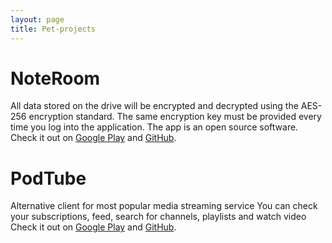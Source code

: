 ```yaml
---
layout: page
title: Pet-projects
---
```


# NoteRoom

All data stored on the drive will be encrypted and decrypted using the AES-256 encryption standard. The same encryption key must be provided every time you log into the application. The app is an open source software.
Check it out on [Google Play](https://play.google.com/store/apps/details?id=com.softartdev.noteroom) and [GitHub](https://github.com/softartdev/NoteRoom).

# PodTube

Alternative client for most popular media streaming service
You can check your subscriptions, feed, search for channels, playlists and watch video
Check it out on [Google Play](https://play.google.com/store/apps/details?id=com.softartdev.podtube) and [GitHub](https://github.com/softartdev/PodTube).